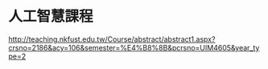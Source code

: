 # 人工智慧課程
http://teaching.nkfust.edu.tw/Course/abstract/abstract1.aspx?crsno=2186&acy=106&semester=%E4%B8%8B&pcrsno=UIM4605&year_type=2
